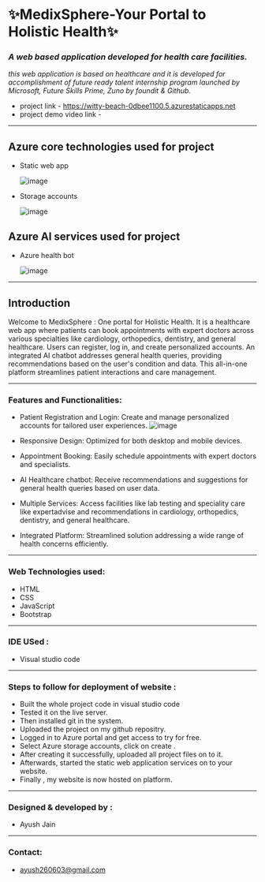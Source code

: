 # **✨MedixSphere-Your Portal to Holistic Health✨**


### _A web based application developed for health care facilities._

_this web application is based on healthcare and it is developed for accomplishment of future ready talent internship program launched by Microsoft, Future Skills Prime, Zuno by foundit & Github._
* project link - https://witty-beach-0dbee1100.5.azurestaticapps.net
* project demo video link -
___  
## Azure core technologies used for project

* Static web app

  ![image](https://github.com/Ayush260603/FRT-Project/assets/114318642/6957f06b-5503-4a2a-b0e9-b16d34951765)

* Storage accounts

  ![image](https://github.com/Ayush260603/FRT-Project/assets/114318642/3c3f8874-c2c6-4e2a-8a50-8ef1342413b7)

  
## Azure AI services used for project

* Azure health bot

  ![image](https://github.com/Ayush260603/FRT-Project/assets/114318642/029fd47e-12cd-4d26-bbcb-91847f2b7355)

___
## Introduction
Welcome to MedixSphere : One portal for Holistic Health. It is a healthcare web app where patients can book appointments with expert doctors across various specialties like cardiology, orthopedics, dentistry, and general healthcare. Users can register, log in, and create personalized accounts. An integrated AI chatbot addresses general health queries, providing recommendations based on the user's condition and data. This all-in-one platform streamlines patient interactions and care management.
___
### Features and Functionalities:
* Patient Registration and Login: Create and manage personalized accounts for tailored user experiences.
  ![image](https://github.com/Ayush260603/FRT-Project/assets/114318642/2924a7d3-d207-41b9-8ecd-722dc5bd9b6a)

* Responsive Design: Optimized for both desktop and mobile devices.
* Appointment Booking: Easily schedule appointments with expert doctors and specialists.
* AI Healthcare chatbot: Receive recommendations and suggestions for general health queries based on user data.
* Multiple Services: Access facilities like lab testing and speciality care like expertadvise and recommendations in cardiology, orthopedics, dentistry, and general healthcare.
* Integrated Platform: Streamlined solution addressing a wide range of health concerns efficiently.
___
### Web Technologies used:
* HTML
* CSS
* JavaScript
* Bootstrap
___
### IDE USed :
* Visual studio code
___
### Steps to follow for deployment of website :
* Built the whole project code in visual studio code
* Tested it on the live server.
* Then installed git in the system.
* Uploaded the project on my github repositry.
* Logged in to Azure portal and get access to try for free.
* Select Azure storage accounts, click on create .
* After creating it successfully, uploaded all project files on to it.
* Afterwards, started the static web application services on to your website.
* Finally , my website is now hosted on platform.
___
### Designed & developed by :
* Ayush Jain
___
### Contact:
* ayush260603@gmail.com
